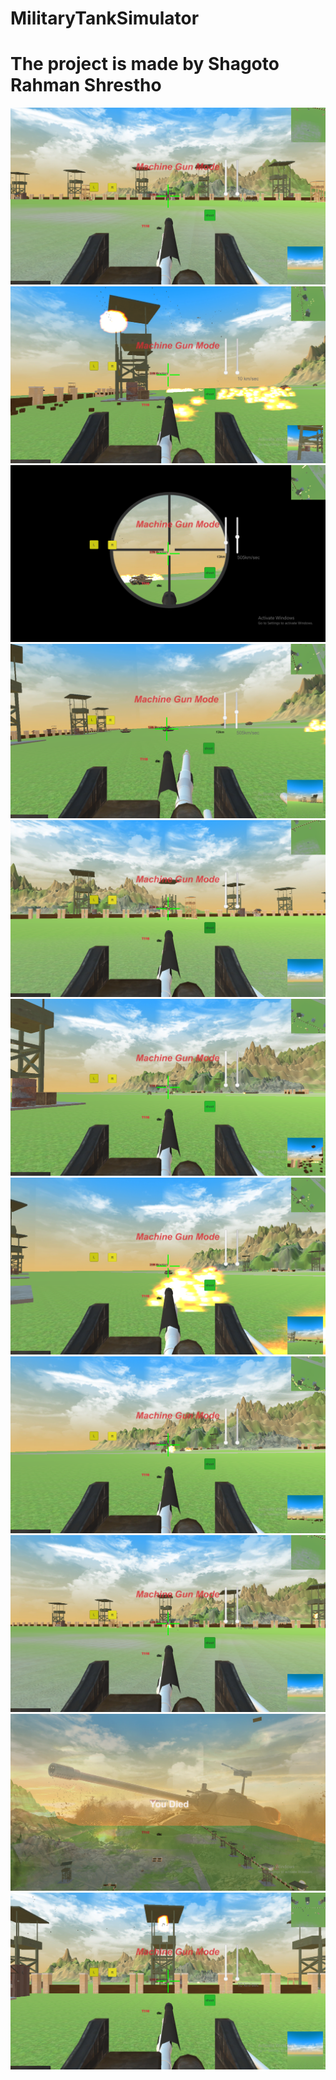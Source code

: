 # MilitaryTankSimulator
<h1> The project is made by Shagoto Rahman Shrestho </h1>
<img src='Screenshots/Screenshot_1.png' >
<img src='Screenshots/Screenshot_9.png' >
<img src='Screenshots/Screenshot_10.png' >
<img src='Screenshots/Screenshot_11.png' >
<img src='Screenshots/Screenshot_5.png' >
<img src='Screenshots/Screenshot_6.png' >
<img src='Screenshots/Screenshot_7.png' >
<img src='Screenshots/Screenshot_8.png' >
<img src='Screenshots/Screenshot_2.png' >
<img src='Screenshots/Screenshot_3.png' >
<img src='Screenshots/Screenshot_4.png' >
